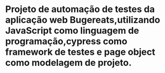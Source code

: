 # Projeto de automação de testes da aplicação web Bugereats,utilizando JavaScript como linguagem de programação,cypress como framework de testes e page object como modelagem de projeto.
